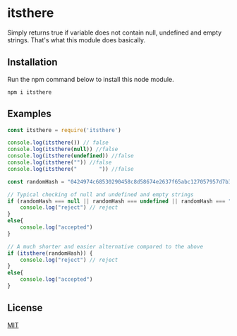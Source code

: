 # itsthere
Simply returns true if variable does not contain null, undefined and empty strings. That's what this module does basically.

## Installation
Run the npm command below to install this node module.
```
npm i itsthere
```

## Examples

```js
const itsthere = require('itsthere')

console.log(itsthere()) // false
console.log(itsthere(null)) //false
console.log(itsthere(undefined)) //false
console.log(itsthere("")) //false
console.log(itsthere("       ")) //false

const randomHash = "0424974c68530290458c8d58674e2637f65abc127057957d7b3acbd24c208f93"

// Typical checking of null and undefined and empty strings
if (randomHash === null || randomHash === undefined || randomHash === "") {
    console.log("reject") // reject
}
else{
    console.log("accepted")
}

// A much shorter and easier alternative compared to the above
if (itsthere(randomHash)) {
    console.log("reject") // reject
}
else{
    console.log("accepted")
}

```

## License
[MIT](https://opensource.org/licenses/MIT)